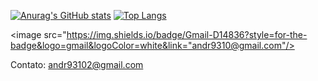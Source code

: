 [![Anurag's GitHub stats](https://github-readme-stats.vercel.app/api?username=AndreLucas9310&theme=github_dark&count_private=true&show_icons=true)](https://github.com/anuraghazra/github-readme-stats)
[![Top Langs](https://github-readme-stats.vercel.app/api/top-langs/?username=AndreLucas9310&layout=compact&theme=github_dark)](https://github.com/anuraghazra/github-readme-stats)



<image src="https://img.shields.io/badge/Gmail-D14836?style=for-the-badge&logo=gmail&logoColor=white&link="andr9310@gmail.com"/>



Contato: andr93102@gmail.com
